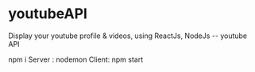 # youtubeAPI
Display your youtube profile &amp; videos, using ReactJs, NodeJs -- youtube API

npm i
Server : nodemon
Client: npm start
